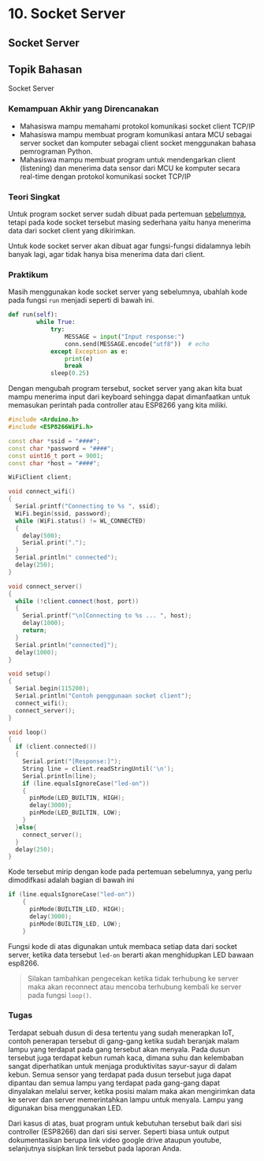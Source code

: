 # 10. Socket Server

## Socket Server

## Topik Bahasan

Socket Server

### Kemampuan Akhir yang Direncanakan

* Mahasiswa mampu memahami protokol komunikasi socket client TCP/IP
* Mahasiswa mampu membuat program komunikasi antara MCU sebagai server socket dan komputer sebagai client socket menggunakan bahasa pemrograman Python.
* Mahasiswa mampu membuat program untuk mendengarkan client (listening) dan menerima data sensor dari MCU ke komputer secara real-time dengan protokol komunikasi socket TCP/IP

### Teori Singkat

Untuk program socket server sudah dibuat pada pertemuan [sebelumnya](07-socket-client.md), tetapi pada kode socket tersebut masing sederhana yaitu hanya menerima data dari socket client yang dikirimkan.

Untuk kode socket server akan dibuat agar fungsi-fungsi didalamnya lebih banyak lagi, agar tidak hanya bisa menerima data dari client.

### Praktikum

Masih menggunakan kode socket server yang sebelumnya, ubahlah kode pada fungsi `run` menjadi seperti di bawah ini.

```python
def run(self):
        while True:
            try:
                MESSAGE = input("Input response:")
                conn.send(MESSAGE.encode("utf8"))  # echo
            except Exception as e:
                print(e)
                break
            sleep(0.25)
```

Dengan mengubah program tersebut, socket server yang akan kita buat mampu menerima input dari keyboard sehingga dapat dimanfaatkan untuk memasukan perintah pada controller atau ESP8266 yang kita miliki.

```cpp
#include <Arduino.h>
#include <ESP8266WiFi.h>

const char *ssid = "####";
const char *password = "####";
const uint16_t port = 9001;
const char *host = "####";

WiFiClient client;

void connect_wifi()
{
  Serial.printf("Connecting to %s ", ssid);
  WiFi.begin(ssid, password);
  while (WiFi.status() != WL_CONNECTED)
  {
    delay(500);
    Serial.print(".");
  }
  Serial.println(" connected");
  delay(250);
}

void connect_server()
{
  while (!client.connect(host, port))
  {
    Serial.printf("\n[Connecting to %s ... ", host);
    delay(1000);
    return;
  }
  Serial.println("connected]");
  delay(1000);
}

void setup()
{
  Serial.begin(115200);
  Serial.println("Contoh penggunaan socket client");
  connect_wifi();
  connect_server();
}

void loop()
{
  if (client.connected())
  {
    Serial.print("[Response:]");
    String line = client.readStringUntil('\n');
    Serial.println(line);
    if (line.equalsIgnoreCase("led-on"))
    {
      pinMode(LED_BUILTIN, HIGH);
      delay(3000);
      pinMode(LED_BUILTIN, LOW);
    }
  }else{
    connect_server();
  }
  delay(250);
}
```

Kode tersebut mirip dengan kode pada pertemuan sebelumnya, yang perlu dimodifkasi adalah bagian di bawah ini

```cpp
if (line.equalsIgnoreCase("led-on"))
    {
      pinMode(BUILTIN_LED, HIGH);
      delay(3000);
      pinMode(BUILTIN_LED, LOW);
    }
```

Fungsi kode di atas digunakan untuk membaca setiap data dari socket server, ketika data tersebut `led-on` berarti akan menghidupkan LED bawaan esp8266.

> Silakan tambahkan pengecekan ketika tidak terhubung ke server maka akan reconnect atau mencoba terhubung kembali ke server pada fungsi `loop()`.

### Tugas

Terdapat sebuah dusun di desa tertentu yang sudah menerapkan IoT, contoh penerapan tersebut di gang-gang ketika sudah beranjak malam lampu yang terdapat pada gang tersebut akan menyala. Pada dusun tersebut juga terdapat kebun rumah kaca, dimana suhu dan kelembaban sangat diperhatikan untuk menjaga produktivitas sayur-sayur di dalam kebun. Semua sensor yang terdapat pada dusun tersebut juga dapat dipantau dan semua lampu yang terdapat pada gang-gang dapat dinyalakan melalui server, ketika posisi malam maka akan mengirimkan data ke server dan server memerintahkan lampu untuk menyala. Lampu yang digunakan bisa menggunakan LED.

Dari kasus di atas, buat program untuk kebutuhan tersebut baik dari sisi controller (ESP8266) dan dari sisi server. Seperti biasa untuk output dokumentasikan berupa link video google drive ataupun youtube, selanjutnya sisipkan link tersebut pada laporan Anda.

